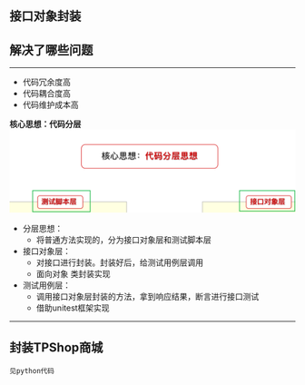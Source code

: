 ## 接⼝对象封装<br>
## 解决了哪些问题
********
+ 代码冗余度高
+ 代码耦合度高
+ 代码维护成本高

**核心思想：代码分层**<br>
![img.png](img.png)<br>
* 分层思想：
  * 将普通方法实现的，分为接口对象层和测试脚本层
* 接口对象层：
  * 对接口进行封装。封装好后，给测试用例层调用
  * 面向对象 类封装实现
* 测试用例层：
  * 调用接口对象层封装的方法，拿到响应结果，断言进行接口测试
  * 借助unitest框架实现
*******
## 封装TPShop商城
`见python代码`
